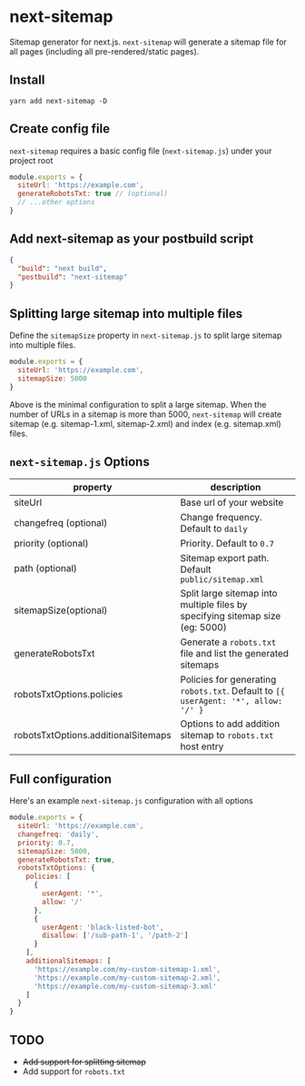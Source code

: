 # next-sitemap

Sitemap generator for next.js. `next-sitemap` will generate a sitemap file for all pages (including all pre-rendered/static pages).

## Install

```shell
yarn add next-sitemap -D
```

## Create config file

`next-sitemap` requires a basic config file (`next-sitemap.js`) under your project root

```js
module.exports = {
  siteUrl: 'https://example.com',
  generateRobotsTxt: true // (optional)
  // ...other options
}
```

## Add next-sitemap as your postbuild script

```json
{
  "build": "next build",
  "postbuild": "next-sitemap"
}
```

## Splitting large sitemap into multiple files

Define the `sitemapSize` property in `next-sitemap.js` to split large sitemap into multiple files.

```js
module.exports = {
  siteUrl: 'https://example.com',
  sitemapSize: 5000
}
```

Above is the minimal configuration to split a large sitemap. When the number of URLs in a sitemap is more than 5000, `next-sitemap` will create sitemap (e.g. sitemap-1.xml, sitemap-2.xml) and index (e.g. sitemap.xml) files.

## `next-sitemap.js` Options

| property                            | description                                                                        |
| ----------------------------------- | ---------------------------------------------------------------------------------- |
| siteUrl                             | Base url of your website                                                           |
| changefreq (optional)               | Change frequency. Default to `daily`                                               |
| priority (optional)                 | Priority. Default to `0.7`                                                         |
| path (optional)                     | Sitemap export path. Default `public/sitemap.xml`                                  |
| sitemapSize(optional)               | Split large sitemap into multiple files by specifying sitemap size (eg: 5000)      |
| generateRobotsTxt                   | Generate a `robots.txt` file and list the generated sitemaps                       |
| robotsTxtOptions.policies           | Policies for generating `robots.txt`. Default to `[{ userAgent: '*', allow: '/' }` |
| robotsTxtOptions.additionalSitemaps | Options to add addition sitemap to `robots.txt` host entry                         |

## Full configuration

Here's an example `next-sitemap.js` configuration with all options

```js
module.exports = {
  siteUrl: 'https://example.com',
  changefreq: 'daily',
  priority: 0.7,
  sitemapSize: 5000,
  generateRobotsTxt: true,
  robotsTxtOptions: {
    policies: [
      {
        userAgent: '*',
        allow: '/'
      },
      {
        userAgent: 'black-listed-bot',
        disallow: ['/sub-path-1', '/path-2']
      }
    ],
    additionalSitemaps: [
      'https://example.com/my-custom-sitemap-1.xml',
      'https://example.com/my-custom-sitemap-2.xml',
      'https://example.com/my-custom-sitemap-3.xml'
    ]
  }
}
```

## TODO

- <s>Add support for splitting sitemap</s>
- Add support for `robots.txt`
